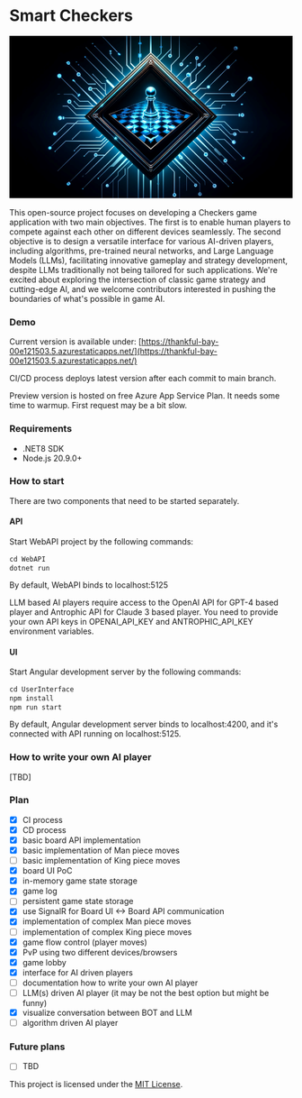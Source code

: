 # Smart Checkers

![screenshot](logo.png)

This open-source project focuses on developing a Checkers game application with two main objectives. The first is to enable human players to compete against each other on different devices seamlessly. The second objective is to design a versatile interface for various AI-driven players, including algorithms, pre-trained neural networks, and Large Language Models (LLMs), facilitating innovative gameplay and strategy development, despite LLMs traditionally not being tailored for such applications. We're excited about exploring the intersection of classic game strategy and cutting-edge AI, and we welcome contributors interested in pushing the boundaries of what's possible in game AI.
### Demo
Current version is available under: [https://thankful-bay-00e121503.5.azurestaticapps.net/](https://thankful-bay-00e121503.5.azurestaticapps.net/)

CI/CD process deploys latest version after each commit to main branch.

Preview version is hosted on free Azure App Service Plan. It needs some time to warmup. First request may be a bit slow.
### Requirements
- .NET8 SDK
- Node.js 20.9.0+

### How to start

There are two components that need to be started separately.

#### API

Start WebAPI project by the following commands:

```
cd WebAPI
dotnet run
```
By default, WebAPI binds to localhost:5125

LLM based AI players require access to the OpenAI API for GPT-4 based player and Antrophic API for Claude 3 based player. 
You need to provide your own API keys in OPENAI_API_KEY and ANTROPHIC_API_KEY environment variables.

#### UI

Start Angular development server by the following commands:

```
cd UserInterface
npm install
npm run start
```

By default, Angular development server binds to localhost:4200, and it's connected with API running on localhost:5125.


### How to write your own AI player
[TBD]


### Plan

- [X] CI process
- [X] CD process
- [X] basic board API implementation
- [X] basic implementation of Man piece moves
- [ ] basic implementation of King piece moves
- [X] board UI PoC
- [X] in-memory game state storage
- [X] game log
- [ ] persistent game state storage
- [X] use SignalR for Board UI <-> Board API communication
- [X] implementation of complex Man piece moves
- [ ] implementation of complex King piece moves
- [X] game flow control (player moves)
- [X] PvP using two different devices/browsers
- [X] game lobby
- [X] interface for AI driven players
- [ ] documentation how to write your own AI player
- [ ] LLM(s) driven AI player (it may be not the best option but might be funny)
- [X] visualize conversation between BOT and LLM
- [ ] algorithm driven AI player

### Future plans

- [ ] TBD 

This project is licensed under the [MIT License](LICENSE).